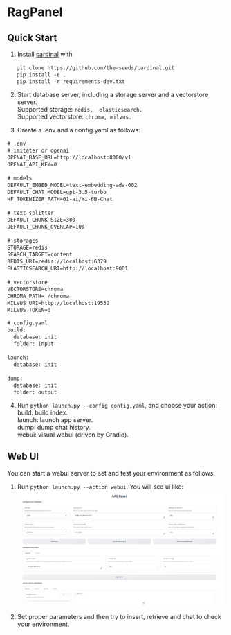 # RagPanel
## Quick Start
 1. Install [cardinal](https://github.com/the-seeds/cardinal.git) with
 ```
    git clone https://github.com/the-seeds/cardinal.git
    pip install -e .
    pip install -r requirements-dev.txt
 ```

2. Start database server, including a storage server and a vectorstore server.  
Supported storage: `redis,  elasticsearch.`  
Supported vectorstore: `chroma, milvus.`

3. Create a .env and a config.yaml as follows:

```
# .env
# imitater or openai
OPENAI_BASE_URL=http://localhost:8000/v1
OPENAI_API_KEY=0

# models
DEFAULT_EMBED_MODEL=text-embedding-ada-002
DEFAULT_CHAT_MODEL=gpt-3.5-turbo
HF_TOKENIZER_PATH=01-ai/Yi-6B-Chat

# text splitter
DEFAULT_CHUNK_SIZE=300
DEFAULT_CHUNK_OVERLAP=100

# storages
STORAGE=redis
SEARCH_TARGET=content
REDIS_URI=redis://localhost:6379
ELASTICSEARCH_URI=http://localhost:9001

# vectorstore
VECTORSTORE=chroma
CHROMA_PATH=./chroma
MILVUS_URI=http://localhost:19530
MILVUS_TOKEN=0
```

```
# config.yaml
build:
  database: init
  folder: input

launch:
  database: init

dump:
  database: init
  folder: output
```

4. Run `python launch.py --config config.yaml`, and choose your action:  
   build: build index.  
   launch: launch app server.  
   dump: dump chat history.  
   webui: visual webui (driven by Gradio).
   
## Web UI
You can start a webui server to set and test your environment as follows:
1. Run `python launch.py --action webui`. You will see ui like:
![Web UI](./assets/webui.png)

2. Set proper parameters and then try to insert, retrieve and chat to check your environment.
